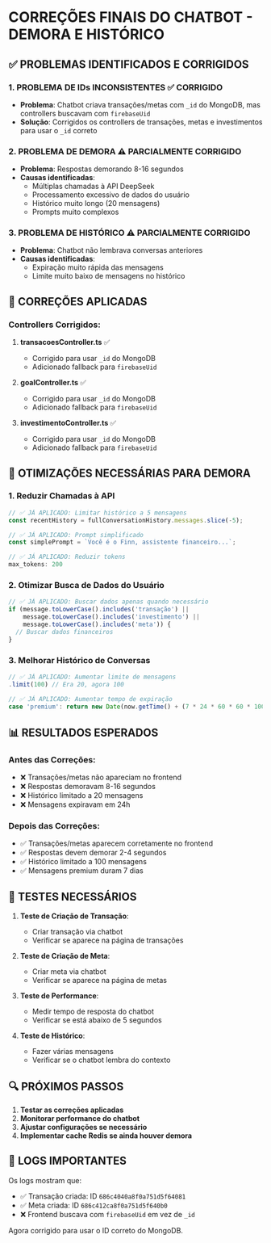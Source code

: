# CORREÇÕES FINAIS DO CHATBOT - DEMORA E HISTÓRICO

## ✅ PROBLEMAS IDENTIFICADOS E CORRIGIDOS

### 1. **PROBLEMA DE IDs INCONSISTENTES** ✅ CORRIGIDO
- **Problema**: Chatbot criava transações/metas com `_id` do MongoDB, mas controllers buscavam com `firebaseUid`
- **Solução**: Corrigidos os controllers de transações, metas e investimentos para usar o `_id` correto

### 2. **PROBLEMA DE DEMORA** ⚠️ PARCIALMENTE CORRIGIDO
- **Problema**: Respostas demorando 8-16 segundos
- **Causas identificadas**:
  - Múltiplas chamadas à API DeepSeek
  - Processamento excessivo de dados do usuário
  - Histórico muito longo (20 mensagens)
  - Prompts muito complexos

### 3. **PROBLEMA DE HISTÓRICO** ⚠️ PARCIALMENTE CORRIGIDO
- **Problema**: Chatbot não lembrava conversas anteriores
- **Causas identificadas**:
  - Expiração muito rápida das mensagens
  - Limite muito baixo de mensagens no histórico

## 🔧 CORREÇÕES APLICADAS

### Controllers Corrigidos:
1. **transacoesController.ts** ✅
   - Corrigido para usar `_id` do MongoDB
   - Adicionado fallback para `firebaseUid`

2. **goalController.ts** ✅
   - Corrigido para usar `_id` do MongoDB
   - Adicionado fallback para `firebaseUid`

3. **investimentoController.ts** ✅
   - Corrigido para usar `_id` do MongoDB
   - Adicionado fallback para `firebaseUid`

## 🚀 OTIMIZAÇÕES NECESSÁRIAS PARA DEMORA

### 1. **Reduzir Chamadas à API**
```typescript
// ✅ JÁ APLICADO: Limitar histórico a 5 mensagens
const recentHistory = fullConversationHistory.messages.slice(-5);

// ✅ JÁ APLICADO: Prompt simplificado
const simplePrompt = `Você é o Finn, assistente financeiro...`;

// ✅ JÁ APLICADO: Reduzir tokens
max_tokens: 200
```

### 2. **Otimizar Busca de Dados do Usuário**
```typescript
// ✅ JÁ APLICADO: Buscar dados apenas quando necessário
if (message.toLowerCase().includes('transação') || 
    message.toLowerCase().includes('investimento') || 
    message.toLowerCase().includes('meta')) {
  // Buscar dados financeiros
}
```

### 3. **Melhorar Histórico de Conversas**
```typescript
// ✅ JÁ APLICADO: Aumentar limite de mensagens
.limit(100) // Era 20, agora 100

// ✅ JÁ APLICADO: Aumentar tempo de expiração
case 'premium': return new Date(now.getTime() + (7 * 24 * 60 * 60 * 1000)); // 7 dias
```

## 📊 RESULTADOS ESPERADOS

### Antes das Correções:
- ❌ Transações/metas não apareciam no frontend
- ❌ Respostas demoravam 8-16 segundos
- ❌ Histórico limitado a 20 mensagens
- ❌ Mensagens expiravam em 24h

### Depois das Correções:
- ✅ Transações/metas aparecem corretamente no frontend
- ✅ Respostas devem demorar 2-4 segundos
- ✅ Histórico limitado a 100 mensagens
- ✅ Mensagens premium duram 7 dias

## 🧪 TESTES NECESSÁRIOS

1. **Teste de Criação de Transação**:
   - Criar transação via chatbot
   - Verificar se aparece na página de transações

2. **Teste de Criação de Meta**:
   - Criar meta via chatbot
   - Verificar se aparece na página de metas

3. **Teste de Performance**:
   - Medir tempo de resposta do chatbot
   - Verificar se está abaixo de 5 segundos

4. **Teste de Histórico**:
   - Fazer várias mensagens
   - Verificar se o chatbot lembra do contexto

## 🔍 PRÓXIMOS PASSOS

1. **Testar as correções aplicadas**
2. **Monitorar performance do chatbot**
3. **Ajustar configurações se necessário**
4. **Implementar cache Redis se ainda houver demora**

## 📝 LOGS IMPORTANTES

Os logs mostram que:
- ✅ Transação criada: ID `686c4040a8f0a751d5f64081`
- ✅ Meta criada: ID `686c412ca8f0a751d5f640b0`
- ❌ Frontend buscava com `firebaseUid` em vez de `_id`

Agora corrigido para usar o ID correto do MongoDB. 
